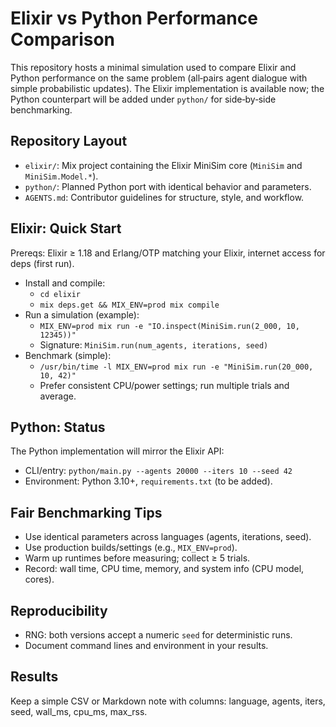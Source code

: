 # Elixir vs Python Performance Comparison

This repository hosts a minimal simulation used to compare Elixir and Python performance on the same problem (all‑pairs agent dialogue with simple probabilistic updates). The Elixir implementation is available now; the Python counterpart will be added under `python/` for side‑by‑side benchmarking.

## Repository Layout
- `elixir/`: Mix project containing the Elixir MiniSim core (`MiniSim` and `MiniSim.Model.*`).
- `python/`: Planned Python port with identical behavior and parameters.
- `AGENTS.md`: Contributor guidelines for structure, style, and workflow.

## Elixir: Quick Start
Prereqs: Elixir ≥ 1.18 and Erlang/OTP matching your Elixir, internet access for deps (first run).

- Install and compile:
  - `cd elixir`
  - `mix deps.get && MIX_ENV=prod mix compile`
- Run a simulation (example):
  - `MIX_ENV=prod mix run -e "IO.inspect(MiniSim.run(2_000, 10, 12345))"`
  - Signature: `MiniSim.run(num_agents, iterations, seed)`
- Benchmark (simple):
  - `/usr/bin/time -l MIX_ENV=prod mix run -e "MiniSim.run(20_000, 10, 42)"`
  - Prefer consistent CPU/power settings; run multiple trials and average.

## Python: Status
The Python implementation will mirror the Elixir API:
- CLI/entry: `python/main.py --agents 20000 --iters 10 --seed 42`
- Environment: Python 3.10+, `requirements.txt` (to be added).

## Fair Benchmarking Tips
- Use identical parameters across languages (agents, iterations, seed).
- Use production builds/settings (e.g., `MIX_ENV=prod`).
- Warm up runtimes before measuring; collect ≥ 5 trials.
- Record: wall time, CPU time, memory, and system info (CPU model, cores).

## Reproducibility
- RNG: both versions accept a numeric `seed` for deterministic runs.
- Document command lines and environment in your results.

## Results
Keep a simple CSV or Markdown note with columns: language, agents, iters, seed, wall_ms, cpu_ms, max_rss.
